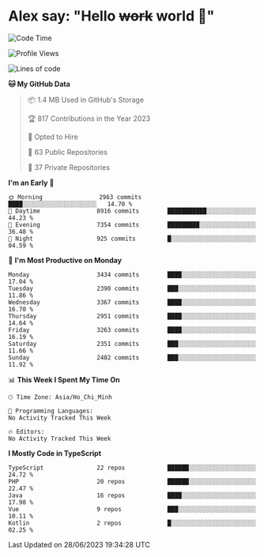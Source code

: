 # Alex say: "Hello ~~work~~ world 🐾"

<!--START_SECTION:waka-->
![Code Time](http://img.shields.io/badge/Code%20Time-839%20hrs%205%20mins-blue)

![Profile Views](http://img.shields.io/badge/Profile%20Views-0-blue)

![Lines of code](https://img.shields.io/badge/From%20Hello%20World%20I%27ve%20Written-41.0%20million%20lines%20of%20code-blue)

**🐱 My GitHub Data** 

> 📦 1.4 MB Used in GitHub's Storage 
 > 
> 🏆 817 Contributions in the Year 2023
 > 
> 💼 Opted to Hire
 > 
> 📜 63 Public Repositories 
 > 
> 🔑 37 Private Repositories 
 > 
**I'm an Early 🐤** 

```text
🌞 Morning                2963 commits        ████░░░░░░░░░░░░░░░░░░░░░   14.70 % 
🌆 Daytime                8916 commits        ███████████░░░░░░░░░░░░░░   44.23 % 
🌃 Evening                7354 commits        █████████░░░░░░░░░░░░░░░░   36.48 % 
🌙 Night                  925 commits         █░░░░░░░░░░░░░░░░░░░░░░░░   04.59 % 
```
📅 **I'm Most Productive on Monday** 

```text
Monday                   3434 commits        ████░░░░░░░░░░░░░░░░░░░░░   17.04 % 
Tuesday                  2390 commits        ███░░░░░░░░░░░░░░░░░░░░░░   11.86 % 
Wednesday                3367 commits        ████░░░░░░░░░░░░░░░░░░░░░   16.70 % 
Thursday                 2951 commits        ████░░░░░░░░░░░░░░░░░░░░░   14.64 % 
Friday                   3263 commits        ████░░░░░░░░░░░░░░░░░░░░░   16.19 % 
Saturday                 2351 commits        ███░░░░░░░░░░░░░░░░░░░░░░   11.66 % 
Sunday                   2402 commits        ███░░░░░░░░░░░░░░░░░░░░░░   11.92 % 
```


📊 **This Week I Spent My Time On** 

```text
🕑︎ Time Zone: Asia/Ho_Chi_Minh

💬 Programming Languages: 
No Activity Tracked This Week

🔥 Editors: 
No Activity Tracked This Week
```

**I Mostly Code in TypeScript** 

```text
TypeScript               22 repos            ██████░░░░░░░░░░░░░░░░░░░   24.72 % 
PHP                      20 repos            ██████░░░░░░░░░░░░░░░░░░░   22.47 % 
Java                     16 repos            ████░░░░░░░░░░░░░░░░░░░░░   17.98 % 
Vue                      9 repos             ███░░░░░░░░░░░░░░░░░░░░░░   10.11 % 
Kotlin                   2 repos             █░░░░░░░░░░░░░░░░░░░░░░░░   02.25 % 
```




 Last Updated on 28/06/2023 19:34:28 UTC
<!--END_SECTION:waka-->
